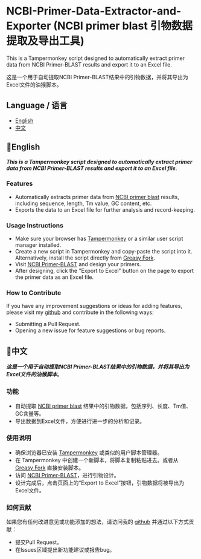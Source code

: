 # NCBI-Primer-Data-Extractor-and-Exporter (NCBI primer blast 引物数据提取及导出工具)
This is a Tampermonkey script designed to automatically extract primer data from NCBI Primer-BLAST results and export it to an Excel file. 

这是一个用于自动提取NCBI Primer-BLAST结果中的引物数据，并将其导出为Excel文件的油猴脚本。

## Language / 语言
- [English](#english)
- [中文](#chinese)


## 🔶English <a name="english"></a>

___This is a Tampermonkey script designed to automatically extract primer data from NCBI Primer-BLAST results and export it to an Excel file___. 

### Features
- Automatically extracts primer data from [NCBI primer blast](https://www.ncbi.nlm.nih.gov/tools/primer-blast/) results, including sequence, length, Tm value, GC content, etc.
- Exports the data to an Excel file for further analysis and record-keeping.

### Usage Instructions
- Make sure your browser has [Tampermonkey](https://www.tampermonkey.net/) or a similar user script manager installed.
- Create a new script in Tampermonkey and copy-paste the script into it. Alternatively, install the script directly from [Greasy Fork](https://greasyfork.org/zh-CN/scripts/494245-ncbi-primer-data-extractor-and-exporter).
- Visit [NCBI Primer-BLAST](https://www.ncbi.nlm.nih.gov/tools/primer-blast/) and design your primers.
- After designing, click the "Export to Excel" button on the page to export the primer data as an Excel file.

### How to Contribute
If you have any improvement suggestions or ideas for adding features, please visit my [github](https://github.com/Xiang-yuZHAO/NCBI-Primer-Data-Extractor-and-Exporter) and contribute in the following ways:
- Submitting a Pull Request.
- Opening a new issue for feature suggestions or bug reports.



## 🔶中文 <a name="chinese"></a>

___这是一个用于自动提取NCBI Primer-BLAST结果中的引物数据，并将其导出为Excel文件的油猴脚本___。

### 功能
- 自动提取 [NCBI primer blast](https://www.ncbi.nlm.nih.gov/tools/primer-blast/) 结果中的引物数据，包括序列、长度、Tm值、GC含量等。
- 导出数据到Excel文件，方便进行进一步的分析和记录。

### 使用说明
- 确保浏览器已安装 [Tampermonkey](https://www.tampermonkey.net/) 或类似的用户脚本管理器。
- 在 Tampermonkey 中创建一个新脚本，将脚本复制粘贴进去。或者从 [Greasy Fork](https://greasyfork.org/zh-CN/scripts/494245-ncbi-primer-data-extractor-and-exporter) 直接安装脚本。
- 访问 [NCBI Primer-BLAST](https://www.ncbi.nlm.nih.gov/tools/primer-blast/)，进行引物设计。
- 设计完成后，点击页面上的“Export to Excel”按钮，引物数据将被导出为Excel文件。

### 如何贡献
如果您有任何改进意见或功能添加的想法，请访问我的 [github](https://github.com/Xiang-yuZHAO/NCBI-Primer-Data-Extractor-and-Exporter) 并通过以下方式贡献：
- 提交Pull Request。
- 在Issues区域提出新功能建议或报告bug。

